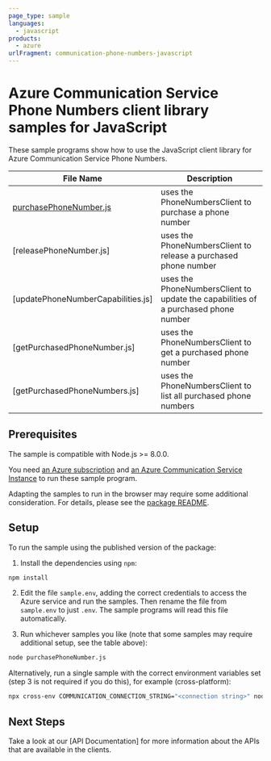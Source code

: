 ```yaml
---
page_type: sample
languages:
  - javascript
products:
  - azure
urlFragment: communication-phone-numbers-javascript
---
```


# Azure Communication Service Phone Numbers client library samples for JavaScript

These sample programs show how to use the JavaScript client library for Azure Communication Service Phone Numbers.

| **File Name**                                                            | **Description**                                                                    |
| ------------------------------------------------------------------------ | ---------------------------------------------------------------------------------- |
| [purchasePhoneNumber.js][purchasephonenumber]                            | uses the PhoneNumbersClient to purchase a phone number                             |
| [releasePhoneNumber.js]<!--[releasephonenumber]-->                       | uses the PhoneNumbersClient to release a purchased phone number                    |
| [updatePhoneNumberCapabilities.js]<!--[updatephonenumbercapabilities]--> | uses the PhoneNumbersClient to update the capabilities of a purchased phone number |
| [getPurchasedPhoneNumber.js]<!--[getpurchasedphonenumber]-->             | uses the PhoneNumbersClient to get a purchased phone number                        |
| [getPurchasedPhoneNumbers.js]<!--[getpurchasedphonenumbers]-->           | uses the PhoneNumbersClient to list all purchased phone numbers                    |

## Prerequisites

The sample is compatible with Node.js >= 8.0.0.

You need [an Azure subscription][freesub] and [an Azure Communication Service Instance][azcomsvc] to run these sample program.

Adapting the samples to run in the browser may require some additional consideration. For details, please see the [package README][package].

## Setup

To run the sample using the published version of the package:

1. Install the dependencies using `npm`:

```bash
npm install
```

2. Edit the file `sample.env`, adding the correct credentials to access the Azure service and run the samples. Then rename the file from `sample.env` to just `.env`. The sample programs will read this file automatically.

3. Run whichever samples you like (note that some samples may require additional setup, see the table above):

```bash
node purchasePhoneNumber.js
```

Alternatively, run a single sample with the correct environment variables set (step 3 is not required if you do this), for example (cross-platform):

```bash
npx cross-env COMMUNICATION_CONNECTION_STRING="<connection string>" node purchasePhoneNumber.js
```

## Next Steps

Take a look at our [API Documentation]<!--[apiref]--> for more information about the APIs that are available in the clients.

[purchasephonenumber]: https://github.com/Azure/azure-sdk-for-js/blob/master/sdk/communication/communication-phone-numbers/samples/javascript/purchasePhoneNumber.js
[releasephonenumber]: https://github.com/Azure/azure-sdk-for-js/blob/master/sdk/communication/communication-phone-numbers/samples/javascript/releasePhoneNumber.js
[updatephonenumbercapabilities]: https://github.com/Azure/azure-sdk-for-js/blob/master/sdk/communication/communication-phone-numbers/samples/javascript/updatePhoneNumberCapabilities.js
[getpurchasedphonenumber]: https://github.com/Azure/azure-sdk-for-js/blob/master/sdk/communication/communication-phone-numbers/samples/javascript/getPurchasedPhoneNumber.js
[getpurchasedphonenumbers]: https://github.com/Azure/azure-sdk-for-js/blob/master/sdk/communication/communication-phone-numbers/samples/javascript/getPurchasedPhoneNumbers.js
[apiref]: https://docs.microsoft.com/javascript/api/@azure/communication-phone-numbers
[azcomsvc]: https://docs.microsoft.com/azure/communication-services/quickstarts/create-communication-resource?tabs=windows&pivots=platform-azp
[freesub]: https://azure.microsoft.com/free/
[package]: https://github.com/Azure/azure-sdk-for-js/blob/master/sdk/communication/communication-phone-numbers/README.md
